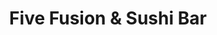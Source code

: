 ---
layout: place
title: "Five Fusion & Sushi Bar"
permalink: /oregon/bend/five-fusion-sushi-bar.html
stateAbbr: OR
stateName: Oregon
cityName: Bend
place_id: ChIJy24cTJ3IuFQRYAzcnaoOno0
photos:
  - name: >-
      places/ChIJy24cTJ3IuFQRYAzcnaoOno0/photos/AeeoHcL0gMvhsmuLi4uxxK3VJ7U7RBeBvfXNaP9aIJKRA6aCQpVi7yIg5X4iO3JD8wBCQtmQaEn_3z4Gwxdih3xglkEI3dHVhSqtqpTqs-pEwO7uyoTkUH9S6kHMdmejP1qNdbJSMrfrs9TpG7--oGAPzKBsw5vLGVH_QuFsbZ8cBx0XodkyuQtBaxLTBiAApfIUNhC7NroU6V4bs5LEIoGQLShdj9h8FELAtUuE7yv5VTuGtbt5nS8AbnWhIy_Etrd1yF-y4JVo3TNUSUYRFM_IDhAUgA9QUo5Sjbi0pjgGg3r4mMQx6JiWoR1IuYPfVT_1smziNoogpAqALbpvql_lZnh6BxmzWcZg4kyAbajzTu3X3ukpQsAiIpTh6_8ZzBR0EmLp6DgWjE7vMr__OUakPngJpUBLdj9o7tUFTFcrOyM
    widthPx: 4032
    heightPx: 3024
    authorAttributions:
      - displayName: Nick Giersdorf
        uri: https://maps.google.com/maps/contrib/102626420276185031306
        photoUri: >-
          https://lh3.googleusercontent.com/a-/ALV-UjXYAuFYJcOKYToKnqWCOcri8WButTeLpr7pBXKC313ZO-6L04zoyEQ=s100-p-k-no-mo
    flagContentUri: >-
      https://www.google.com/local/imagery/report/?cb_client=maps_api_places.places_api&image_key=!1e10!2sCIHM0ogKEICAgIClw9bmSw&hl=en-US
    googleMapsUri: >-
      https://www.google.com/maps/place//data=!3m4!1e2!3m2!1sCIHM0ogKEICAgIClw9bmSw!2e10!4m2!3m1!1s0x54b8c89d4c1c6ecb:0x8d9e0eaa9ddc0c60
  - name: >-
      places/ChIJy24cTJ3IuFQRYAzcnaoOno0/photos/AeeoHcKh6arc3FO7IjcTtWyR4xo5JaFQ5LSlFrk1Qs7_EZ6_hVBL_HZ4JYEN_h1SuVSw-zDgGdmCFwxm8kq3IEgnRd_s6hUl1kNtCED_tiJTqJdVQ9Zi5jbcnyABwIh1WhyaHDKxWe1NkO8Lis_jm-rO4R0pRBcsI8Sblw7nhkUnql075_P7cQwmKWujlC9CE7lal1jPaR9rYhthcK1sFK-JJcgxvfSO3sQyfBC6q_aTjUTgF5pwxCbBN3qQF0u9PJCjP70mYNZ5YqJZwa91ltbKStZ4psB05PLx34jJL8k0HXZcaQ
    widthPx: 1487
    heightPx: 1427
    authorAttributions:
      - displayName: Five Fusion & Sushi Bar
        uri: https://maps.google.com/maps/contrib/100583506739551524441
        photoUri: >-
          https://lh3.googleusercontent.com/a/ACg8ocJH63SjI7TGcyD_1TUh9RzZEUckpSbJuHGrX4wh24ulIvXI9Q=s100-p-k-no-mo
    flagContentUri: >-
      https://www.google.com/local/imagery/report/?cb_client=maps_api_places.places_api&image_key=!1e10!2sAF1QipPD9jcnGsFplJmZ7qKRKR2cJUyR4xtfhQ_duw32&hl=en-US
    googleMapsUri: >-
      https://www.google.com/maps/place//data=!3m4!1e2!3m2!1sAF1QipPD9jcnGsFplJmZ7qKRKR2cJUyR4xtfhQ_duw32!2e10!4m2!3m1!1s0x54b8c89d4c1c6ecb:0x8d9e0eaa9ddc0c60
  - name: >-
      places/ChIJy24cTJ3IuFQRYAzcnaoOno0/photos/AeeoHcKoXYe7bGV1MnIT0sq5XvJiauXkBFlEsoEEilVvPU_q1ujwmNEh93bCb18cIX4DOcttTO_E77Ek7frpM44vd2DuyUdrmrGMip6jRdkQW0Du_nuzsssJNC4OjsCEAXXkXnZz9W_0aX6Vt9DWLrmoW4pXbWFnTJtD5yzAg8ufvdruJ4OwI9Dpq25ekqAAPf1jCoQ8zIv5mg7ESEAKDQWjKmx7ncWEQyJKTQo0iDhkeLFYnbDySAwrytaJ7AtQ9p9ysjXiYlvM_OObj1JFumvR2qLWEgRFbWrRzz9dw7ZYyZtNUmNy6GzgBiYYV69B2p7LeOTBzMcC6QCRKmyhr4-GxDDbx8cSW2uAbAvXnVpRgNgmGR4Z-wKhlPHO3Hhiuf8ttlh2kKqAyQfj0d6XpHt8HKOOeSSgLr3Vy0rqJEeebus91yE
    widthPx: 3555
    heightPx: 2172
    authorAttributions:
      - displayName: Lorri Dana
        uri: https://maps.google.com/maps/contrib/114501608872264532289
        photoUri: >-
          https://lh3.googleusercontent.com/a-/ALV-UjUCDWckX9IRRmhFfmidF3Rii0bWoJCVcmTnfZbKqlktdmchBcmb=s100-p-k-no-mo
    flagContentUri: >-
      https://www.google.com/local/imagery/report/?cb_client=maps_api_places.places_api&image_key=!1e10!2sCIHM0ogKEICAgICL9pai0gE&hl=en-US
    googleMapsUri: >-
      https://www.google.com/maps/place//data=!3m4!1e2!3m2!1sCIHM0ogKEICAgICL9pai0gE!2e10!4m2!3m1!1s0x54b8c89d4c1c6ecb:0x8d9e0eaa9ddc0c60
  - name: >-
      places/ChIJy24cTJ3IuFQRYAzcnaoOno0/photos/AeeoHcJBeAj0rCj9ivrmZYJk80pTHp84PQxN2r-BJeVXFJQ4eWIyZCqMKEj1aRi14tGqzNGWKJUrxanNS-dMx9nf3JozrgMvvKfmubVN2IxAgXLMggqGlRDMDr_8NcGbOUJfopHqP4qX3o2Tw3lD0qR6JrM5rHd0-md7q0fBpMAPY4SBJt-DmNDdhaI8I1e2Xkk1wl_Wqb9AoLwX5IBADxSCuswoR6kS15l39AIAJ7kE51bkp6O2sxZOUlUJvE1CAgc67eBDw5VQVuX9iH9OHB_GOx5FVWvnOSvtxE9XzFJSYkT692qk9fuxxRff4h6C8l_8hIcJ8_48JRQGf8rpx2y2tRdBRWZTY4xmOy394j4riYOmoqv45r0fvg9xPggFF8WgBO40wyklzV0TxiMagt2ym3B2KqpEiFl9PiQCH5_D1iPogQ
    widthPx: 3024
    heightPx: 4032
    authorAttributions:
      - displayName: Rodolfo Escobar
        uri: https://maps.google.com/maps/contrib/111133575588675283227
        photoUri: >-
          https://lh3.googleusercontent.com/a-/ALV-UjXDaO5u0edCMi7K9CcPU8wlYqJtsFpLdvM380U-fyUXQPBxuflR=s100-p-k-no-mo
    flagContentUri: >-
      https://www.google.com/local/imagery/report/?cb_client=maps_api_places.places_api&image_key=!1e10!2sCIHM0ogKEICAgIDr7vSTYw&hl=en-US
    googleMapsUri: >-
      https://www.google.com/maps/place//data=!3m4!1e2!3m2!1sCIHM0ogKEICAgIDr7vSTYw!2e10!4m2!3m1!1s0x54b8c89d4c1c6ecb:0x8d9e0eaa9ddc0c60
  - name: >-
      places/ChIJy24cTJ3IuFQRYAzcnaoOno0/photos/AeeoHcK3ucmLBnsfJrtZv-EfSYW6nOrWLQir5XJ4tq-DYzd4JdnTGilo0vMRuHVhITVpKhY8RM-S1wOBjjS2ikoQzVkgTLaSyoYCVMo-5ccCC4KNcuQTxcvI3rH8soe304XFJrgx_Zf2n_j3p37M6BsBJKuT6c9YwwjQmVFKi--VWcRitm65Ochd3tyxz_xjenoD5ZKBel-VYKV9FSeAXE3Pp4vV-eqK0-gyTvupGtlklUz4guNIlEyHKi-Mo-GDoRfeZW9pqgzT8UiQT4hcRyVFhOheS5zQdpgOBa6fbYEYtSRvB-mn4j3DKDnsvlIl7AMiOG0_ULWnkmHKvYqtDNHrB9YBObpv_tf6YsyPtoKtZxdsLjY29qPKDV_t_lTik2u-ckotBnQYcykxaOVM92IapH0YoGmwFmaWY2Fequ8XejE
    widthPx: 3024
    heightPx: 4032
    authorAttributions:
      - displayName: Benjamin Franke (Solstice Son)
        uri: https://maps.google.com/maps/contrib/102478868458970831351
        photoUri: >-
          https://lh3.googleusercontent.com/a-/ALV-UjX12yHah2leL6PHqaEz3ENMkZhlpCwSyWDgJVlLdsbUtUsdgMkP=s100-p-k-no-mo
    flagContentUri: >-
      https://www.google.com/local/imagery/report/?cb_client=maps_api_places.places_api&image_key=!1e10!2sCIHM0ogKEICAgMCA--iONQ&hl=en-US
    googleMapsUri: >-
      https://www.google.com/maps/place//data=!3m4!1e2!3m2!1sCIHM0ogKEICAgMCA--iONQ!2e10!4m2!3m1!1s0x54b8c89d4c1c6ecb:0x8d9e0eaa9ddc0c60
  - name: >-
      places/ChIJy24cTJ3IuFQRYAzcnaoOno0/photos/AeeoHcJ3sLtDhZt9VtTTZWiqIVDahrM1LHAxK9W8bdNcJmxFHAMOYVuNsJQseuEBqy0YjElAJcoFvoBsSAPvNDSUA9pI5_G22W-a8vm053LIwhfXxjNGpjW0BL9ptxzg7NLx9IU0m7DvN5u6gIwIRgzXHYdHjFAnjdrqxlEjpfzjiFlMfGN7k7fBvfys-5w0bVuwo0Da7Tnh7j1Wjb52Stsq72kARFFmvoDK5-ebjS-EyidTl7g9CurEL4T_uOVv6RkajFb4kLYqLG3va-fhzCrJ5q26zVCB5SxC61ge7TDiom-LCZA8KracROLugD2gUpeeYhfu9dTweId38MTIr9mRbTrs9v-4qaxAum10uMEaMhn9Pzdw6Q48mb0CRyfC0XqwsQYhWAAjqgMcsgR_hu0PwPsUKsGxkxSdWQSw0bdMLuJ6GTA
    widthPx: 4032
    heightPx: 3024
    authorAttributions:
      - displayName: SUO Family
        uri: https://maps.google.com/maps/contrib/110241990992514147043
        photoUri: >-
          https://lh3.googleusercontent.com/a-/ALV-UjXvZ8VDDHa0aKp_E32F-_7Ewjfk3qvXyfaVstLQlQX0bmjWgYi6=s100-p-k-no-mo
    flagContentUri: >-
      https://www.google.com/local/imagery/report/?cb_client=maps_api_places.places_api&image_key=!1e10!2sCIHM0ogKEICAgIDbipfo3wE&hl=en-US
    googleMapsUri: >-
      https://www.google.com/maps/place//data=!3m4!1e2!3m2!1sCIHM0ogKEICAgIDbipfo3wE!2e10!4m2!3m1!1s0x54b8c89d4c1c6ecb:0x8d9e0eaa9ddc0c60
  - name: >-
      places/ChIJy24cTJ3IuFQRYAzcnaoOno0/photos/AeeoHcLu06DgDiC9K_-TO65IdnqeHoyVKX90O6VOKk8W4zQ1zlZUIwpDsqvty9Mik7I09fo1_u-zTazzaxBDtj68a5X3s76mcrXMgn5_-5TVuPpWgQwuuc8D6jdLEcMxVquRROEgO_p0SPUv84KriG-6XRJOMI-1LKmCI2fJ0BFnUMYgn-X5BBIwHQ2NU4T4EuW3BWM0hh3JOrbb1eQm69whbu9_h8Mf2BqA3SBArvbh4CAOcLxJI87qydx6bHpYTtoKdM00A0YeEkbmBLMSoCr4sdZh5jluIyyuK91tkzIhT8DS8VHwAzpAPUXzbAUtVAzEN90JL_wA3QEX5pRO-iy8-bRYE9TUeAe-g7BxgmHMh4n-viMRvmtKv4UefvlSLT3kHclPSxb8wfsDlogvjMjB1ojLjQGAmrLGkTY18Tap2ObKzi5w
    widthPx: 3024
    heightPx: 4032
    authorAttributions:
      - displayName: Monique V.
        uri: https://maps.google.com/maps/contrib/103333815924864780670
        photoUri: >-
          https://lh3.googleusercontent.com/a/ACg8ocLS9Pz96uhGlk8a2avL40N_G_6lIyf7RVKyrp7xe24Nsz7jRA=s100-p-k-no-mo
    flagContentUri: >-
      https://www.google.com/local/imagery/report/?cb_client=maps_api_places.places_api&image_key=!1e10!2sCIHM0ogKEICAgID5-OvY6AE&hl=en-US
    googleMapsUri: >-
      https://www.google.com/maps/place//data=!3m4!1e2!3m2!1sCIHM0ogKEICAgID5-OvY6AE!2e10!4m2!3m1!1s0x54b8c89d4c1c6ecb:0x8d9e0eaa9ddc0c60
  - name: >-
      places/ChIJy24cTJ3IuFQRYAzcnaoOno0/photos/AeeoHcJUu41vKKZ9G-MMynmIY_3a1LeKtco4o9blq5yysDdMYnXLOgc1-XGWYNjqBkitmzeqzVUCsOVRUa2UuCu_c9OFVGQKq6PFKfkWNVDS5zHy-BAFEt7Iwb_A9GSDIzrnYqEg46usDuDVtPqO-JASCU3_nPRCsg8kWTO3L3wkVUUtZAqgejMd1XAwWU8bEuW9suq34Tjo7SGMJaUEWc3VVEnaFLZCYsTbRhA07hDfDVAt4C3NwptHWukmlMf8WZrfklenB6Q0xTFZ41sWytnEjvI9GM_A0ZDz6-tLg9GeaVeQYUjI_tjdKyUs2vELzbRg2D4lMlk4jZ5ZywOTTW9BN8T-Ub3jHNmIgTX7Cvv-4o8hBIx-MNupKlvybYwJOGDyurxPy-wx7ytx8BN2SIFmXaKm8O2MZ9Tbt4L1wXBe-L2fJZ12
    widthPx: 4080
    heightPx: 3072
    authorAttributions:
      - displayName: Matthew Krunglevich
        uri: https://maps.google.com/maps/contrib/100150831663760014553
        photoUri: >-
          https://lh3.googleusercontent.com/a-/ALV-UjU2Im7uOgausUs01LtzK2Y2_zpGdk6mdzdPU-LV5QuwpSZyva_gsQ=s100-p-k-no-mo
    flagContentUri: >-
      https://www.google.com/local/imagery/report/?cb_client=maps_api_places.places_api&image_key=!1e10!2sCIHM0ogKEICAgIC5zLbrxwE&hl=en-US
    googleMapsUri: >-
      https://www.google.com/maps/place//data=!3m4!1e2!3m2!1sCIHM0ogKEICAgIC5zLbrxwE!2e10!4m2!3m1!1s0x54b8c89d4c1c6ecb:0x8d9e0eaa9ddc0c60
  - name: >-
      places/ChIJy24cTJ3IuFQRYAzcnaoOno0/photos/AeeoHcJuXAYzymMm0l5e73y7odTgKvZs8GmNrjtTCCSFipZ9LvofFj3XCbczndnv5i0itAF7d_rVaFXR_w11DfOdY6tLHFhg_Lse5BqO3yasgOFxD53uS-MuxPTN_XdTyU_fqhadQQ1Auaaxy9nTIfse_x1Uh5r5nzkJ_TLTJqDex-5VPcqOPWfLj-_9ws1Rm64rqcQ75OXM1_gyJmi30QzPtO-gqZj6lTUd87umZZiSwfin-2cLbFPqbMEHchYQjZKbua8r6wj7avAYKskVIQH9tjZXyi4iwt3lIryG4YcdzDvWGhmpve9PsivSs5hXeQYEhZ7xOqUG6ZMt2t4yKgEKtYM7pdtWnLVLP1ZE_ZR3jZtOjh48bhUTiF0dqRGHC8_liStzrV_ExaXtZpBXmpYLZxo2SuzeOcHZjlYZd7Su1Mgjfg
    widthPx: 2957
    heightPx: 2967
    authorAttributions:
      - displayName: Quynh Cay
        uri: https://maps.google.com/maps/contrib/109131793836290431672
        photoUri: >-
          https://lh3.googleusercontent.com/a-/ALV-UjUIK11DEkeOzrYtV8bZRvm_-KZsPT5b47R2p574VbQ5SoQyITAR3w=s100-p-k-no-mo
    flagContentUri: >-
      https://www.google.com/local/imagery/report/?cb_client=maps_api_places.places_api&image_key=!1e10!2sCIHM0ogKEICAgIDrxYzsdw&hl=en-US
    googleMapsUri: >-
      https://www.google.com/maps/place//data=!3m4!1e2!3m2!1sCIHM0ogKEICAgIDrxYzsdw!2e10!4m2!3m1!1s0x54b8c89d4c1c6ecb:0x8d9e0eaa9ddc0c60
  - name: >-
      places/ChIJy24cTJ3IuFQRYAzcnaoOno0/photos/AeeoHcJJVY1qoTvSNKZoGHxStTvK2WkhUg0TjUPAeOLXox-RxJqyKsgMd7jB6uUFTuX7C7F1LKCNo8Vx4-XxX6jERB0C99_ixPU8x4vjmIDceEO_cZ9vQoUeJ8gCFtrqy2TigQ_bbPCt9X2jtJ85yrQQp-xq1ILB6mr0ufh7RqnH5wywu54NFhr35MUF1ygnAPMVHQkL0fi1nmcWgX7odYtyMsGQfgh0ClBPdkq_yZSv3Suh573bZCjtdafRuQe2QY7ZnroQXtoFgUyKVChSKKbJgu_t2mHZNmi6Y-x9MExqg99YkYnKO2Q3sKx7VwuQwpHdK2voj9rhs7vByYh8_dU5EoggHvv27DsOwGUajG2TjJ3KvzuQ6kVAnxBv_dtq2T10Kiyiv3CK_vjll2QmMly_s9HW2cIqakFER_GagYJouj0
    widthPx: 4032
    heightPx: 3024
    authorAttributions:
      - displayName: Andrew Healy
        uri: https://maps.google.com/maps/contrib/106820515181942699465
        photoUri: >-
          https://lh3.googleusercontent.com/a-/ALV-UjXUgsbOlEmyGXXal68DblpQowdgPEG6T5R35IC6DU_9mXz9z7eHBQ=s100-p-k-no-mo
    flagContentUri: >-
      https://www.google.com/local/imagery/report/?cb_client=maps_api_places.places_api&image_key=!1e10!2sCIHM0ogKEICAgID22_eqOA&hl=en-US
    googleMapsUri: >-
      https://www.google.com/maps/place//data=!3m4!1e2!3m2!1sCIHM0ogKEICAgID22_eqOA!2e10!4m2!3m1!1s0x54b8c89d4c1c6ecb:0x8d9e0eaa9ddc0c60
address: '821 NW Wall St #100, Bend, OR 97701, USA'
street: '821 NW Wall St #100'
city: Bend
state: OR
zip: '97701'
country: USA
neighborhood: River West
latitude: '44.058480'
longitude: '-121.314938'
accessibility_options:
  wheelchairAccessibleParking: true
  wheelchairAccessibleEntrance: true
  wheelchairAccessibleRestroom: true
  wheelchairAccessibleSeating: true
business_status: OPERATIONAL
name: Five Fusion & Sushi Bar
google_maps_links:
  directionsUri: >-
    https://www.google.com/maps/dir//''/data=!4m7!4m6!1m1!4e2!1m2!1m1!1s0x54b8c89d4c1c6ecb:0x8d9e0eaa9ddc0c60!3e0
  placeUri: https://maps.google.com/?cid=10204609931623795808
  writeAReviewUri: >-
    https://www.google.com/maps/place//data=!4m3!3m2!1s0x54b8c89d4c1c6ecb:0x8d9e0eaa9ddc0c60!12e1
  reviewsUri: >-
    https://www.google.com/maps/place//data=!4m4!3m3!1s0x54b8c89d4c1c6ecb:0x8d9e0eaa9ddc0c60!9m1!1b1
  photosUri: >-
    https://www.google.com/maps/place//data=!4m3!3m2!1s0x54b8c89d4c1c6ecb:0x8d9e0eaa9ddc0c60!10e5
primary_type: Japanese Restaurant
opening_hours:
  regular: null
  current: null
secondary_opening_hours:
  regular:
    weekdayDescriptions: null
    type: null
  current:
    weekdayDescriptions: null
    type: null
phone: (541) 323-2328
price_level: PRICE_LEVEL_MODERATE
price_range: null
rating: '4.5'
rating_count: 572
website: http://www.5fusion.com/
description: null
reviews: null
parking_options: null
payment_options: null
allow_dogs: null
curbside_pickup: null
delivery: null
dine_in: null
good_for_children: null
good_for_groups: null
good_for_sports: null
live_music: null
menu_for_children: null
outdoor_seating: null
reservable: null
restroom: null
serves_beer: null
serves_breakfast: null
serves_brunch: null
serves_cocktails: null
serves_coffee: null
serves_dinner: null
serves_dessert: null
serves_lunch: null
serves_vegetarian_food: null
serves_wine: null
takeout: null

---